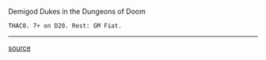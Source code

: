Demigod Dukes in the Dungeons of Doom

    THAC0. 7+ on D20. Rest: GM Fiat.

----

[source](https://200wordrpg.github.io/2018/rpg/2018/05/23/DemigodDukesintheDungeonsofDoom.html)
